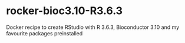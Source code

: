 # rocker-bioc3.10-R3.6.3
Docker recipe to create RStudio with R 3.6.3, Bioconductor 3.10 and my favourite packages preinstalled

